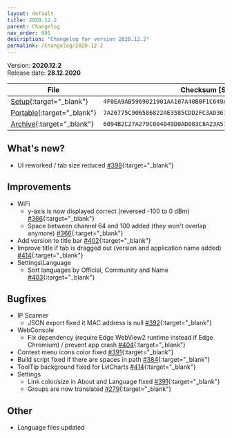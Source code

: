 ```yaml
---
layout: default
title: 2020.12.2
parent: Changelog
nav_order: 991
description: "Changelog for version 2020.12.2"
permalink: /Changelog/2020-12-2
---
```


Version: **2020.12.2** <br />
Release date: **28.12.2020**

| File                                                                                                                                            | Checksum [SHA256]                                                  |
| ----------------------------------------------------------------------------------------------------------------------------------------------- | ------------------------------------------------------------------ |
| [Setup](https://github.com/BornToBeRoot/NETworkManager/releases/download/2020.12.2/NETworkManager_2020.12.2_Setup.exe){:target="\_blank"}       | `4F0EA9AB5969021901AA107A40B0F1C649AB2A39FFC55565DDEF318D983021F9` |
| [Portable](https://github.com/BornToBeRoot/NETworkManager/releases/download/2020.12.2/NETworkManager_2020.12.2_Portable.zip){:target="\_blank"} | `7A26775C906586822AE3585CDD2FC3AD361D359D38AC591012E4CB9F82EEA8BA` |
| [Archive](https://github.com/BornToBeRoot/NETworkManager/releases/download/2020.12.2/NETworkManager_2020.12.2_Archiv.zip){:target="\_blank"}    | `6094B2C27A279C004049D0AD083C8A23A57864FBD61616DECD2B75A9C3ABDD95` |

## What's new?

- UI reworked / tab size reduced [#398](http://github.com/BornToBeRoot/NETworkManager/issues/398){:target="\_blank"}

## Improvements

- WiFi
  - y-axis is now displayed correct (reversed -100 to 0 dBm) [#366](http://github.com/BornToBeRoot/NETworkManager/issues/366){:target="\_blank"}
  - Space between channel 64 and 100 added (they won't overlap anymore) [#366](http://github.com/BornToBeRoot/NETworkManager/issues/366){:target="\_blank"}
- Add version to title bar [#402](http://github.com/BornToBeRoot/NETworkManager/issues/402){:target="\_blank"}
- Improve title if tab is dragged out (version and application name added) [#414](http://github.com/BornToBeRoot/NETworkManager/issues/414){:target="\_blank"}
- Settings\Language
  - Sort languages by Official, Community and Name [#403](http://github.com/BornToBeRoot/NETworkManager/issues/403){:target="\_blank"}

## Bugfixes

- IP Scanner
  - JSON export fixed it MAC address is null [#392](http://github.com/BornToBeRoot/NETworkManager/issues/392){:target="\_blank"}
- WebConsole
  - Fix dependency (require Edge WebView2 runtime instead if Edge Chromium) / prevent app crash [#404](http://github.com/BornToBeRoot/NETworkManager/issues/404){:target="\_blank"}
- Context menu icons color fixed [#391](http://github.com/BornToBeRoot/NETworkManager/issues/391){:target="\_blank"}
- Build script fixed if there are spaces in path [#384](http://github.com/BornToBeRoot/NETworkManager/issues/384){:target="\_blank"}
- ToolTip background fixed for LvlCharts [#414](http://github.com/BornToBeRoot/NETworkManager/issues/414){:target="\_blank"}
- Settings
  - Link color/size in About and Language fixed [#391](http://github.com/BornToBeRoot/NETworkManager/issues/391){:target="\_blank"}
  - Groups are now translated [#279](http://github.com/BornToBeRoot/NETworkManager/issues/279){:target="\_blank"}

## Other

- Language files updated
